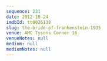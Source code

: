 ```yaml
---
sequence: 231
date: 2012-10-24
imdbId: tt0026138
slug: the-bride-of-frankenstein-1935
venue: AMC Tysons Corner 16
venueNotes: null
medium: null
mediumNotes: null
---
```


